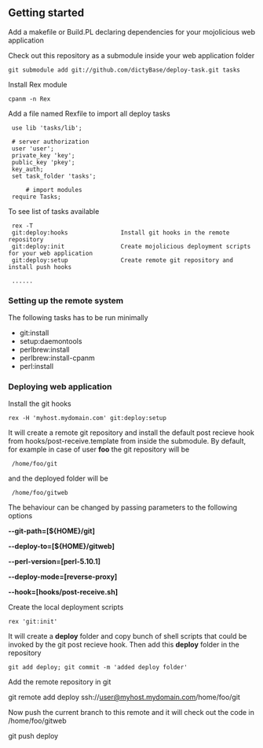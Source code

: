 

## Getting started

Add a makefile or Build.PL declaring dependencies for your mojolicious web application

Check out this repository as a submodule inside your web application folder

    git submodule add git://github.com/dictyBase/deploy-task.git tasks

Install Rex module

    cpanm -n Rex

Add a file named Rexfile to import all deploy tasks

     use lib 'tasks/lib';
     
     # server authorization
     user 'user';
     private_key 'key';
     public_key 'pkey';
     key_auth;
     set task_folder 'tasks';

		 # import modules
     require Tasks;

To see list of tasks available

     rex -T
     git:deploy:hooks               Install git hooks in the remote repository
     git:deploy:init                Create mojolicious deployment scripts for your web application
     git:deploy:setup               Create remote git repository and install push hooks

     ......

### Setting up the remote system
The following tasks has to be run minimally

+ git:install
+ setup:daemontools
+ perlbrew:install
+ perlbrew:install-cpanm
+ perl:install


### Deploying web application

Install the git hooks

    rex -H 'myhost.mydomain.com' git:deploy:setup 

It will create a remote git repository and install the default post recieve hook from
hooks/post-receive.template from inside the submodule. By default, for example in case
of user __foo__ the git repository will be 

     /home/foo/git

and the deployed folder will be

     /home/foo/gitweb

The behaviour can be changed by passing parameters to the following options 

__--git-path=[${HOME}/git]__

__--deploy-to=[${HOME}/gitweb]__

__--perl-version=[perl-5.10.1]__

__--deploy-mode=[reverse-proxy]__

__--hook=[hooks/post-receive.sh]__


Create the local deployment scripts

    rex 'git:init'

It will create a **deploy** folder and copy bunch of shell scripts that could be invoked
by the git post recieve hook. Then add this **deploy** folder in the repository

    git add deploy; git commit -m 'added deploy folder'

Add the remote repository in git

   git remote add deploy ssh://user@myhost.mydomain.com/home/foo/git

Now push the current branch to this remote and it will check out the code in
/home/foo/gitweb

  git push deploy
